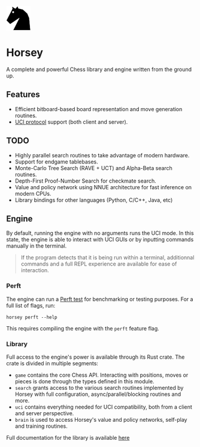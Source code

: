 ![Horsey logo](assets/logo.svg)

# Horsey
A complete and powerful Chess library and engine written from the ground up.

## Features
- Efficient bitboard-based board representation and move generation routines.
- [UCI protocol](https://www.wbec-ridderkerk.nl/html/UCIProtocol.html) support (both client and server).

## TODO
- Highly parallel search routines to take advantage of modern hardware.
- Support for endgame tablebases.
- Monte-Carlo Tree Search (RAVE + UCT) and Alpha-Beta search routines.
- Depth-First Proof-Number Search for checkmate search.
- Value and policy network using NNUE architecture for fast inference on modern CPUs.
- Library bindings for other languages (Python, C/C++, Java, etc)

## Engine
By default, running the engine with no arguments runs the UCI mode. In this state,
the engine is able to interact with UCI GUIs or by inputting commands manually in
the terminal.

> If the program detects that it is being run within a terminal, additionnal commands
> and a full REPL experience are available for ease of interaction.


### Perft
The engine can run a [Perft test](https://www.chessprogramming.org/Perft) for benchmarking
or testing purposes. For a full list of flags, run:
```
horsey perft --help
```
This requires compiling the engine with the `perft` feature flag.

### Library
Full access to the engine's power is available through its Rust crate. The crate
is divided in multiple segments:
- `game` contains the core Chess API. Interacting with positions, moves or pieces is done through the types defined in this module.
- `search` grants access to the various search routines implemented by Horsey with full configuration, async/parallel/blocking routines and more.
- `uci` contains everything needed for UCI compatibility, both from a client and server perspective.
- `brain` is used to access Horsey's value and policy networks, self-play and training routines.

Full documentation for the library is available [here]()

